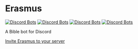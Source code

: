 # Erasmus

[![Discord Bots](https://discordbots.org/api/widget/status/349394562336292876.svg?noavatar=true)](https://discordbots.org/bot/349394562336292876) [![Discord Bots](https://discordbots.org/api/widget/servers/349394562336292876.svg?noavatar=true)](https://discordbots.org/bot/349394562336292876) [![Discord Bots](https://discordbots.org/api/widget/upvotes/349394562336292876.svg?noavatar=true)](https://discordbots.org/bot/349394562336292876) [![Discord Bots](https://discordbots.org/api/widget/lib/349394562336292876.svg?noavatar=true)](https://discordbots.org/bot/349394562336292876)

A Bible bot for Discord

[Invite Erasmus to your server](https://discordapp.com/oauth2/authorize?client_id=349394562336292876&scope=bot&permissions=379968)
